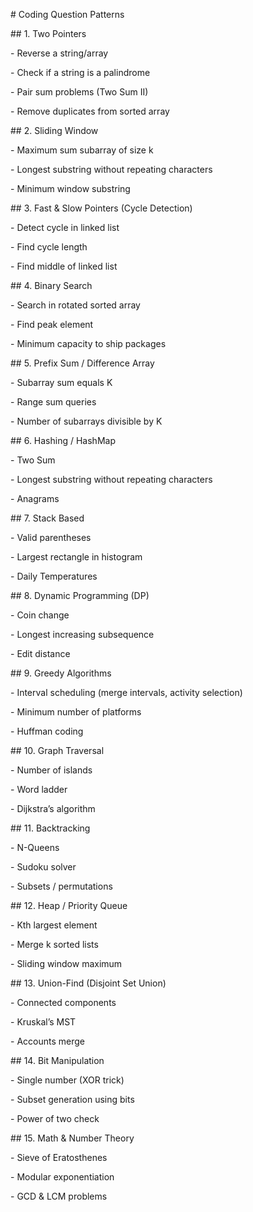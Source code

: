 \# Coding Question Patterns



\## 1. Two Pointers

\- Reverse a string/array  

\- Check if a string is a palindrome  

\- Pair sum problems (Two Sum II)  

\- Remove duplicates from sorted array  



\## 2. Sliding Window

\- Maximum sum subarray of size k  

\- Longest substring without repeating characters  

\- Minimum window substring  



\## 3. Fast \& Slow Pointers (Cycle Detection)

\- Detect cycle in linked list  

\- Find cycle length  

\- Find middle of linked list  



\## 4. Binary Search

\- Search in rotated sorted array  

\- Find peak element  

\- Minimum capacity to ship packages  



\## 5. Prefix Sum / Difference Array

\- Subarray sum equals K  

\- Range sum queries  

\- Number of subarrays divisible by K  



\## 6. Hashing / HashMap

\- Two Sum  

\- Longest substring without repeating characters  

\- Anagrams  



\## 7. Stack Based

\- Valid parentheses  

\- Largest rectangle in histogram  

\- Daily Temperatures  



\## 8. Dynamic Programming (DP)

\- Coin change  

\- Longest increasing subsequence  

\- Edit distance  



\## 9. Greedy Algorithms

\- Interval scheduling (merge intervals, activity selection)  

\- Minimum number of platforms  

\- Huffman coding  



\## 10. Graph Traversal

\- Number of islands  

\- Word ladder  

\- Dijkstra’s algorithm  



\## 11. Backtracking

\- N-Queens  

\- Sudoku solver  

\- Subsets / permutations  



\## 12. Heap / Priority Queue

\- Kth largest element  

\- Merge k sorted lists  

\- Sliding window maximum  



\## 13. Union-Find (Disjoint Set Union)

\- Connected components  

\- Kruskal’s MST  

\- Accounts merge  



\## 14. Bit Manipulation

\- Single number (XOR trick)  

\- Subset generation using bits  

\- Power of two check  



\## 15. Math \& Number Theory

\- Sieve of Eratosthenes  

\- Modular exponentiation  

\- GCD \& LCM problems  



